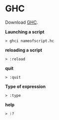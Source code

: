 # GHC

Download [GHC](https://www.haskell.org/ghc/download_ghc_8_0_1#windows64).

**Launching a script**
```
> ghci nameofscript.hc
```

**reloading a script**
```
> :reload
```

**quit**
```
> :quit
```

**Type of expression**
```
> :type
```

**help**
```
> :?
```